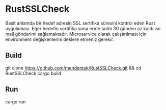 # RustSSLCheck

Basit anlamda bir hedef adresin SSL sertifika süresini kontrol eden Rust uygulaması. Eğer hedefin sertifika sona erme tarihi 30 günden az kaldı ise mail gönderimi sağlamaktadır. Microservice olarak çalıştırılması için environment değişkenlerini deklere etmeniz gerekir. 

## Build
git clone https://github.com/menderesk/RustSSLCheck.git && cd RustSSLCheck
cargo build

## Run
cargo run
